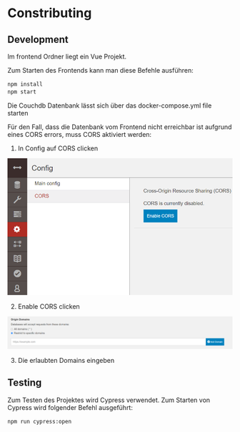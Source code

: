 # Constributing

## Development

Im frontend Ordner liegt ein Vue Projekt.

Zum Starten des Frontends kann man diese Befehle ausführen:

```bash
npm install
npm start
```

Die Couchdb Datenbank lässt sich über das docker-compose.yml file starten

Für den Fall, dass die Datenbank vom Frontend nicht erreichbar ist aufgrund eines CORS errors, muss CORS aktiviert werden:

1. In Config auf CORS clicken

![img.png](images/cors.png)

2. Enable CORS clicken

![img.png](images/domains.png)

3. Die erlaubten Domains eingeben

## Testing
Zum Testen des Projektes wird Cypress verwendet. Zum Starten von Cypress wird folgender Befehl ausgeführt:
```bash
npm run cypress:open
```
